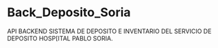 # Back_Deposito_Soria
API BACKEND SISTEMA DE DEPOSITO E INVENTARIO DEL SERVICIO DE DEPOSITO HOSP[ITAL PABLO SORIA.
